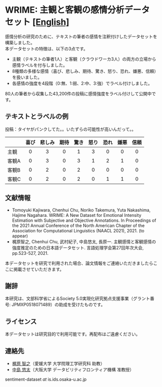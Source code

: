 # WRIME: 主観と客観の感情分析データセット [[English]](https://github.com/ids-cv/wrime/blob/master/README.en.md)

感情分析の研究のために、テキストの筆者の感情を注釈付けしたデータセットを構築しました。<br>
本データセットの特徴は、以下の3点です。

- 主観（テキストの筆者1人）と客観（クラウドワーカ3人）の両方の立場から感情ラベルを付与しました。
- 8種類の多様な感情（喜び、悲しみ、期待、驚き、怒り、恐れ、嫌悪、信頼）を扱いました。
- 各感情の強度を4段階（0:無、1:弱、2:中、3:強）でラベル付けしました。

80人の筆者から収集した43,200件の投稿に感情強度をラベル付けして公開中です。

## テキストとラベルの例

投稿：タイヤがパンクしてた。。いたずらの可能性が高いんだって。。

||喜び|悲しみ|期待|驚き|怒り|恐れ|嫌悪|信頼|
| :--- | :---: | :---: | :---: | :---: | :---: | :---: | :---: | :---: |
|主観 |0|3|0|1|3|0|0|0|
|客観A|0|3|0|3|1|2|1|0|
|客観B|0|2|0|2|0|0|0|0|
|客観C|0|2|0|2|0|1|1|0|

## 文献情報

- Tomoyuki Kajiwara, Chenhui Chu, Noriko Takemura, Yuta Nakashima, Hajime Nagahara. WRIME: A New Dataset for Emotional Intensity Estimation with Subjective and Objective Annotations. In Proceedings of the 2021 Annual Conference of the North American Chapter of the Association for Computational Linguistics (NAACL 2021), 2021. (to appear)
- 梶原智之, Chenhui Chu, 武村紀子, 中島悠太, 長原一. 主観感情と客観感情の強度推定のための日本語データセット. 言語処理学会第27回年次大会, pp.523-527, 2021.

本データセットを研究で利用された場合、論文情報をご連絡いただきましたらここに掲載させていただきます。

## 謝辞

本研究は、文部科学省によるSociety 5.0実現化研究拠点支援事業（グラント番号: JPMXP0518071489）の助成を受けたものです。

## ライセンス

本データセットは研究目的で利用可能です。再配布はご遠慮ください。

## 連絡先

- [梶原 智之](https://sites.google.com/site/moguranosenshi/)（愛媛大学 大学院理工学研究科 助教）
- [中島 悠太](https://www.n-yuta.jp/)（大阪大学 データビリティフロンティア機構 准教授）

sentiment-dataset *at* is.ids.osaka-u.ac.jp

